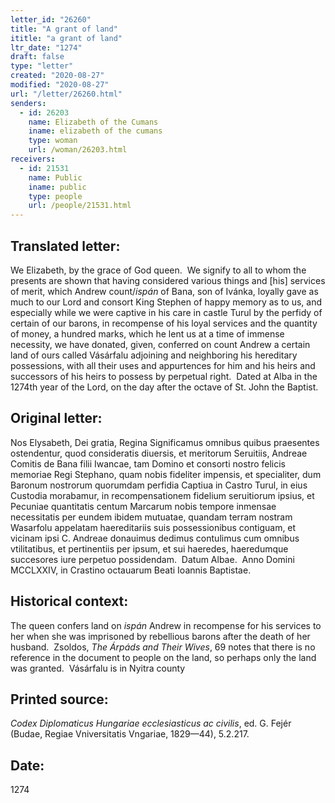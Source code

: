 ```yaml
---
letter_id: "26260"
title: "A grant of land"
ititle: "a grant of land"
ltr_date: "1274"
draft: false
type: "letter"
created: "2020-08-27"
modified: "2020-08-27"
url: "/letter/26260.html"
senders:
  - id: 26203
    name: Elizabeth of the Cumans
    iname: elizabeth of the cumans
    type: woman
    url: /woman/26203.html
receivers:
  - id: 21531
    name: Public
    iname: public
    type: people
    url: /people/21531.html
---
```

<h2> Translated letter:</h2><p>We Elizabeth, by the grace of God queen.&nbsp; We signify to all to whom the presents are shown that having considered various things and [his] services of merit, which Andrew count/<i>ispán</i> of Bana, son of Ivánka, loyally gave as much to our Lord and consort King Stephen of happy memory as to us, and especially while we were captive in his care in castle Turul by the perfidy of certain of our barons, in recompense of his loyal services and the quantity of money, a hundred marks, which he lent us at a time of immense necessity, we have donated, given, conferred on count Andrew a certain land of ours called Vásárfalu adjoining and neighboring his hereditary possessions, with all their uses and appurtences for him and his heirs and successors of his heirs to possess by perpetual right.&nbsp; Dated at Alba in the 1274th year of the Lord, on the day after the octave of St. John the Baptist.</p><h2 class="mt-4"> Original letter:</h2><p>Nos Elysabeth, Dei gratia, Regina Significamus omnibus quibus praesentes ostendentur, quod consideratis diuersis, et meritorum Seruitiis, Andreae Comitis de Bana filii Iwancae, tam Domino et consorti nostro felicis memoriae Regi Stephano, quam nobis fideliter impensis, et specialiter, dum Baronum nostrorum quorumdam perfidia Captiua in Castro Turul, in eius Custodia morabamur, in recompensationem fidelium seruitiorum ipsius, et Pecuniae quantitatis centum Marcarum nobis tempore inmensae necessitatis per eundem ibidem mutuatae, quandam terram nostram Wasarfolu appelatam haereditariis suis possessionibus contiguam, et vicinam ipsi C. Andreae donauimus dedimus contulimus cum omnibus vtilitatibus, et pertinentiis per ipsum, et sui haeredes, haeredumque succesores iure&nbsp;perpetuo possidendam.&nbsp; Datum Albae.&nbsp; Anno Domini MCCLXXIV, in Crastino octauarum Beati Ioannis Baptistae.</p><h2 class="mt-4"> Historical context:</h2><p>The queen confers land on <i>ispán</i> Andrew in recompense for his services to her when she was imprisoned by rebellious barons after the death of her husband.&nbsp; Zsoldos, <i>The Árpáds and Their Wives</i>, 69 notes that there is no reference in the document to people on the land, so perhaps only the land was granted. &nbsp;Vásárfalu is in Nyitra county</p><h2 class="mt-4"> Printed source:</h2><p><i>Codex Diplomaticus Hungariae ecclesiasticus ac civilis</i>, ed. G. Fejér (Budae, Regiae Vniversitatis Vngariae, 1829—44), 5.2.217.</p><h2 class="mt-4"> Date:</h2>1274